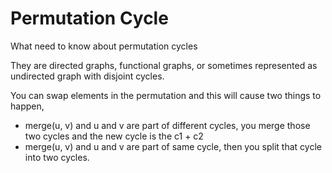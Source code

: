# Permutation Cycle

What need to know about permutation cycles

They are directed graphs, functional graphs, or sometimes represented as undirected graph with disjoint cycles.

You can swap elements in the permutation and this will cause two things to happen, 
- merge(u, v) and u and v are part of different cycles, you merge those two cycles and the new cycle is the c1 + c2 
- merge(u, v) and u and v are part of same cycle, then you split that cycle into two cycles.



